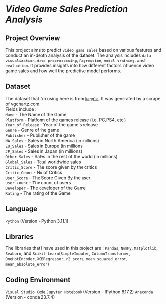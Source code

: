 # **<i>Video Game Sales Prediction Analysis</i>**
## **Project Overview**
This project aims to predict `video game sales` based on various features and conduct an in-depth analysis of the dataset. The analysis includes `data visualization`, `data preprocessing`, `Regression`, `model training`, and `evaluation`. It provides insights into how different factors influence video game sales and how well the predictive model performs.
## **Dataset**
The dataset that I’m using here is from [`kaggle`](https://www.kaggle.com/datasets/rush4ratio/video-game-sales-with-ratings). It was generated by a scrape of vgchartz.com. <br>
Fields include : <br>
`Name` - The Name of the Game <br>
`Platform` - Platform of the games release (i.e. PC,PS4, etc.) <br>
`Year_of_Release` - Year of the game's release <br>
`Genre` - Genre of the game <br>
`Publisher` - Publisher of the game <br>
`NA_Sales` - Sales in North America (in millions) <br>
`EU_Sales` - Sales in Europe (in millions) <br>
`JP_Sales` - Sales in Japan (in millions) <br>
`Other_Sales` - Sales in the rest of the world (in millions) <br>
`Global_Sales` - Total worldwide sales <br>
`Critic_Score` - The score given by the critics <br>
`Critic_Count` - No of Critics <br>
`User_Score` - The Score Given By the user <br>
`User_Count` - The count of users <br>
`Developer` - The developer of the Game <br>
`Rating` - The rating of the Game <br>
## **Language**
`Python` (Version - Python 3.11.1)
## **Libraries**
The libraries that I have used in this project are : `Pandas`, `NumPy`, `Matplotlib`, `Seaborn`, and `Scikit-Learn`(`SimpleImputer`, `ColumnTransformer`, `OneHotEncoder`, `XGBRegressor`, `r2_score`, `mean_squared_error`, `mean_absolute_error`)
## **Coding Environment**
`Visual Studio Code`
`Jupyter Notebook` (Version - IPython 8.17.2)
`Anaconda` (Version - conda 23.7.4)
